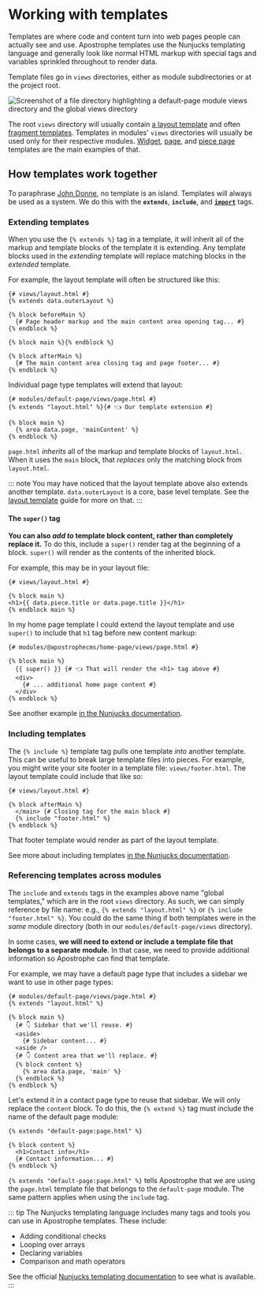 # Working with templates

Templates are where code and content turn into web pages people can actually see and use. Apostrophe templates use the Nunjucks templating language and generally look like normal HTML markup with special tags and variables sprinkled throughout to render data.

Template files go in `views` directories, either as module subdirectories or at the project root.

![Screenshot of a file directory highlighting a default-page module views directory and the global views directory](/images/templating-views-dirs.jpg)

The root `views` directory will usually contain [a layout template](/guide/layout-template.md) and often [fragment templates](/guide/fragments.md). Templates in modules' `views` directories will usually be used only for their respective modules. [Widget](/guide/custom-widgets.md#widget-templates), [page](/guide/pages.md#page-template-essentials), and [piece page](/guide/piece-pages.md#the-index-page-template) templates are the main examples of that.

## How templates work together

To paraphrase [John Donne](https://en.wikipedia.org/wiki/John_Donne), no template is an island. Templates will always be used as a system. We do this with the **`extends`**, **`include`**, and **[`import`](/guide/fragments.md)** tags.

### Extending templates

When you use the `{% extends %}` tag in a template, it will inherit all of the markup and template blocks of the template it is extending. Any template blocks used in the *extending* template will replace matching blocks in the *extended* template.

For example, the layout template will often be structured like this:

```django
{# views/layout.html #}
{% extends data.outerLayout %}

{% block beforeMain %}
  {# Page header markup and the main content area opening tag... #}
{% endblock %}

{% block main %}{% endblock %}

{% block afterMain %}
  {# The main content area closing tag and page footer... #}
{% endblock %}
```

Individual page type templates will extend that layout:

```django
{# modules/default-page/views/page.html #}
{% extends "layout.html" %}{# 👈 Our template extension #}

{% block main %}
  {% area data.page, 'mainContent' %}
{% endblock %}
```

`page.html` *inherits* all of the markup and template blocks of `layout.html`. When it uses the `main` block, that *replaces* only the matching block from `layout.html`.

::: note
You may have noticed that the layout template above also extends another template. `data.outerLayout` is a core, base level template. See the [layout template](/guide/layout-template.md) guide for more on that.
:::

#### The `super()` tag

**You can also *add to* template block content, rather than completely replace it.** To do this, include a `super()` render tag at the beginning of a block. `super()` will render as the contents of the inherited block.

For example, this may be in your layout file:

```django
{# views/layout.html #}

{% block main %}
<h1>{{ data.piece.title or data.page.title }}</h1>
{% endblock main %}
```

In my home page template I could extend the layout template and use `super()` to include that `h1` tag before new content markup:

```django
{# modules/@apostrophecms/home-page/views/page.html #}

{% block main %}
  {{ super() }} {# 👈 That will render the <h1> tag above #}
  <div>
    {# ... additional home page content #}
  </div>
{% endblock %}
```

See another example [in the Nunjucks documentation](https://mozilla.github.io/nunjucks/templating.html#template-inheritance).

### Including templates

The `{% include %}` template tag pulls one template *into* another template. This can be useful to break large template files into pieces. For example, you might write your site footer in a template file: `views/footer.html`. The layout template could include that like so:

```django
{# views/layout.html #}

{% block afterMain %}
  </main> {# Closing tag for the main block #}
  {% include "footer.html" %}
{% endblock %}
```

That footer template would render as part of the layout template.

See more about including templates [in the Nunjucks documentation](https://mozilla.github.io/nunjucks/templating.html#include).

### Referencing templates across modules

The `include` and `extends` tags in the examples above name "global templates," which are in the root `views` directory. As such, we can simply reference by file name: e.g., `{% extends "layout.html" %}` or `{% include "footer.html" %}`. You could do the same thing if both templates were in the *same* module directory (both in our `modules/default-page/views` directory).

In some cases, **we will need to extend or include a template file that belongs to a separate module**. In that case, we need to provide additional information so Apostrophe can find that template.

For example, we may have a default page type that includes a sidebar we want to use in other page types:

```django
{# modules/default-page/views/page.html #}
{% extends "layout.html" %}

{% block main %}
  {# 👇 Sidebar that we'll reuse. #}
  <aside>
    {# Sidebar content... #}
  <aside />
  {# 👇 Content area that we'll replace. #}
  {% block content %}
    {% area data.page, 'main' %}
  {% endblock %}
{% endblock %}
```

Let's extend it in a contact page type to reuse that sidebar. We will only replace the `content` block. To do this, the `{% extend %}` tag must include the name of the default page module:

```django
{% extends "default-page:page.html" %}

{% block content %}
  <h1>Contact info</h1>
  {# Contact information... #}
{% endblock %}
```

`{% extends "default-page:page.html" %}` tells Apostrophe that we are using the `page.html` template file that belongs to the `default-page` module. The same pattern applies when using the `include` tag.

::: tip
The Nunjucks templating language includes many tags and tools you can use in Apostrophe templates. These include:

- Adding conditional checks
- Looping over arrays
- Declaring variables
- Comparison and math operators

See the official [Nunjucks templating documentation](https://mozilla.github.io/nunjucks/templating.html) to see what is available.
:::
